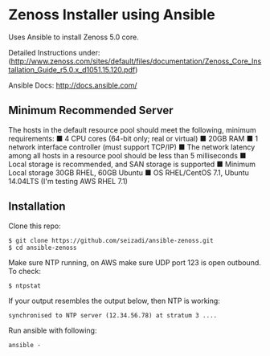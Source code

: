 # Zenoss Installer using Ansible

Uses Ansible to install Zenoss 5.0 core. 

Detailed Instructions under: (http://www.zenoss.com/sites/default/files/documentation/Zenoss_Core_Installation_Guide_r5.0.x_d1051.15.120.pdf)

Ansible Docs: http://docs.ansible.com/


## Minimum Recommended Server
The hosts in the default resource pool should meet the following, minimum
requirements:
■ 4 CPU cores (64-bit only; real or virtual)
■ 20GB RAM
■ 1 network interface controller (must support TCP/IP)
■ The network latency among all hosts in a resource pool should be less than 5 milliseconds
■ Local storage is recommended, and SAN storage is supported
■ Minimum Local storage 30GB RHEL, 60GB Ubuntu
■ OS RHEL/CentOS 7.1, Ubuntu 14.04LTS (I'm testing AWS RHEL 7.1)



## Installation

Clone this repo:

    $ git clone https://github.com/seizadi/ansible-zenoss.git
	$ cd ansible-zenoss

Make sure NTP running, on AWS make sure UDP port 123 is open outbound. To check:

	$ ntpstat
If your output resembles the output below, then NTP is working:

	synchronised to NTP server (12.34.56.78) at stratum 3 ....


Run ansible with following:

    ansible -

